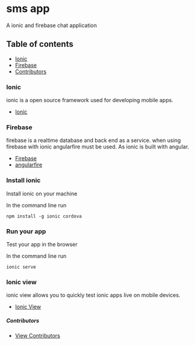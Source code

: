 # sms app

A ionic and firebase chat application


## Table of contents

* [Ionic](#ionic)
* [Firebase](#firebase)
* [Contributors](#contributors)


### Ionic

ionic is a open source framework used for developing mobile apps.

* [Ionic](https://ionicframework.com/)

### Firebase

firebase is a realtime database and back end as a service. when using firebase with ionic angularfire must be used. As ionic is built with angular.

* [Firebase](https://firebase.google.com/)
* [angularfire](angularfire)


### Install ionic

Install ionic on your machine

In the command line run

```
npm install -g ionic cordova
```

### Run your app

Test your app in the browser

In the command line run

```
ionic serve
```

### Ionic view

ionic view allows you to quickly test ionic apps live on mobile devices.

* [Ionic View](http://view.ionic.io/?_ga=1.29680892.2104877837.1488776427)


##### Contributors
* [View Contributors](https://github.com/seanedw1/smsapp1/graphs/contributors)
